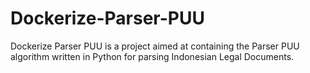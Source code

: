 # Dockerize-Parser-PUU
Dockerize Parser PUU is a project aimed at containing the Parser PUU algorithm written in Python for parsing Indonesian Legal Documents. 
